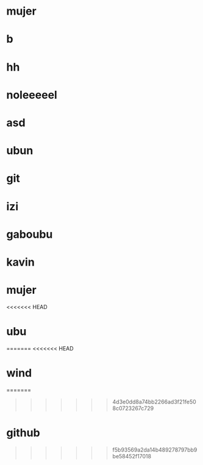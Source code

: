 ﻿# mujer
# b
# hh

# noleeeeel

# asd

# ubun

# git

# izi
# gaboubu

# kavin
# mujer

<<<<<<< HEAD
# ubu
=======
<<<<<<< HEAD

# wind
=======
>>>>>>> 4d3e0dd8a74bb2266ad3f21fe508c0723267c729
# github
>>>>>>> f5b93569a2da14b489278797bb9be58452f17018
